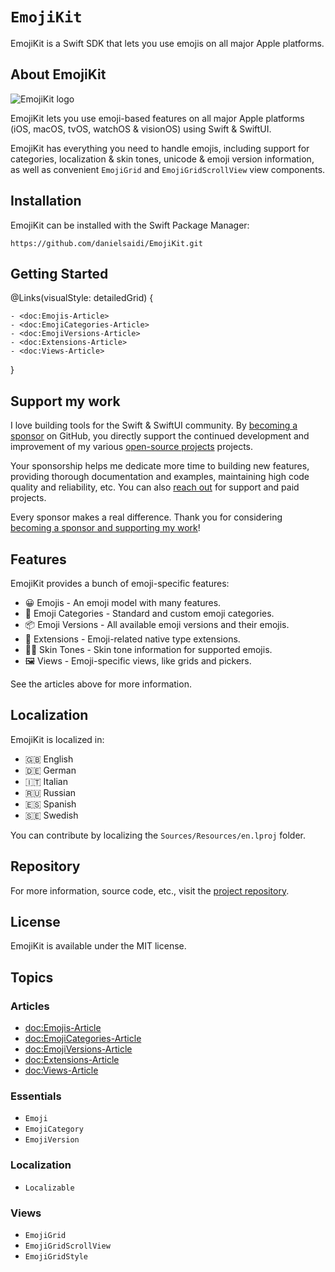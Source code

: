 # ``EmojiKit``

EmojiKit is a Swift SDK that lets you use emojis on all major Apple platforms.



## About EmojiKit

![EmojiKit logo](Logo.png)

EmojiKit lets you use emoji-based features on all major Apple platforms (iOS, macOS, tvOS, watchOS & visionOS) using Swift & SwiftUI.

EmojiKit has everything you need to handle emojis, including support for categories, localization & skin tones, unicode & emoji version information, as well as convenient ``EmojiGrid`` and ``EmojiGridScrollView`` view components.



## Installation

EmojiKit can be installed with the Swift Package Manager:

```
https://github.com/danielsaidi/EmojiKit.git
```



## Getting Started

@Links(visualStyle: detailedGrid) {
    
    - <doc:Emojis-Article>
    - <doc:EmojiCategories-Article>
    - <doc:EmojiVersions-Article>
    - <doc:Extensions-Article>
    - <doc:Views-Article>
}



## Support my work

I love building tools for the Swift & SwiftUI community. By [becoming a sponsor][Sponsors] on GitHub, you directly support the continued development and improvement of my various [open-source projects][OpenSource] projects.

Your sponsorship helps me dedicate more time to building new features, providing thorough documentation and examples, maintaining high code quality and reliability, etc. You can also [reach out][Email] for support and paid projects. 

Every sponsor makes a real difference. Thank you for considering [becoming a sponsor and supporting my work][Sponsors]!



## Features

EmojiKit provides a bunch of emoji-specific features:

* 😀 Emojis - An emoji model with many features.
* 🐻 Emoji Categories - Standard and custom emoji categories.
* 📦 Emoji Versions - All available emoji versions and their emojis.
* 🧩 Extensions - Emoji-related native type extensions.
* 👍🏾 Skin Tones - Skin tone information for supported emojis.
* 🖼️ Views - Emoji-specific views, like grids and pickers.

See the articles above for more information.



## Localization

EmojiKit is localized in:

* 🇬🇧 English
* 🇩🇪 German
* 🇮🇹 Italian
* 🇷🇺 Russian
* 🇪🇸 Spanish
* 🇸🇪 Swedish

You can contribute by localizing the `Sources/Resources/en.lproj` folder.



## Repository

For more information, source code, etc., visit the [project repository](https://github.com/danielsaidi/emojikit).



## License

EmojiKit is available under the MIT license.



## Topics

### Articles

- <doc:Emojis-Article>
- <doc:EmojiCategories-Article>
- <doc:EmojiVersions-Article>
- <doc:Extensions-Article>
- <doc:Views-Article>

### Essentials

- ``Emoji``
- ``EmojiCategory``
- ``EmojiVersion``

### Localization

- ``Localizable``

### Views

- ``EmojiGrid``
- ``EmojiGridScrollView``
- ``EmojiGridStyle``



[Email]: mailto:daniel.saidi@gmail.com
[Website]: https://danielsaidi.com
[GitHub]: https://github.com/danielsaidi
[Bluesky]: https://bsky.app/profile/danielsaidi.bsky.social
[Twitter]: https://twitter.com/danielsaidi
[Mastodon]: https://mastodon.social/@danielsaidi
[OpenSource]: https://danielsaidi.com/opensource
[Sponsors]: https://github.com/sponsors/danielsaidi
